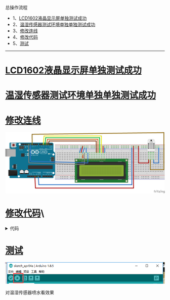 总操作流程
- 1、[LCD1602液晶显示屏单独测试成功](#arduino-01)
- 2、[温湿传感器测试环境单独单独测试成功](#arduino-02)
- 3、[修改连线](#arduino-03)
- 4、[修改代码](#arduino-04)
- 5、[测试](#arduino-05)

----------
# <a name="arduino-01" href="#" >LCD1602液晶显示屏单独测试成功</a>
# <a name="arduino-02" href="#" >温湿传感器测试环境单独单独测试成功</a>
# <a name="arduino-03" href="#" >修改连线</a>
![](image/1-1.png)
# <a name="arduino-04" href="#" >修改代码</a>\

<details>
<summary>代码</summary>

```c
#include<LiquidCrystal.h>
#include <dht11.h>
dht11 DHT11;
#define DHT11PIN 11
LiquidCrystal lcd(13,12,2,3,4,5);
void setup(){
    lcd.begin(16,2);
}
void loop(){
    lcd.clear();
    int chk = DHT11.read(DHT11PIN);
    /**
     * 温度
     */
    lcd.setCursor(0,0);
    lcd.print("Tem(");
    lcd.print((char)223);//显示o符号
    lcd.print("C):");
    lcd.setCursor(8,0);
    lcd.print((float)DHT11.temperature, 1);
    /**
     * 湿度
     */
    lcd.setCursor(0,1);
    lcd.print("Hum(");
    lcd.print((char)37);//显示%符号
    lcd.print("):");
    lcd.setCursor(7,1);
    lcd.print((float)DHT11.humidity, 0);
    /**
     * 天数
     */
    lcd.setCursor(10,1);
    lcd.print("Day:");
    lcd.setCursor(14,1);
    lcd.print(22);
    delay(1000);
}
```

</details>

# <a name="arduino-05" href="#" >测试</a>

![](image/1-2.png)

对温湿传感器喷水看效果